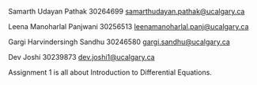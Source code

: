 Samarth Udayan Pathak          30264699      samarthudayan.pathak@ucalgary.ca

Leena Manoharlal Panjwani      30256513      leenamanoharlal.panj@ucalgary.ca

Gargi Harvindersingh Sandhu    30246580     gargi.sandhu@ucalgary.ca

Dev Joshi                      30239873     dev.joshi1@ucalgary.ca


Assignment 1 is all about Introduction to Differential Equations.
